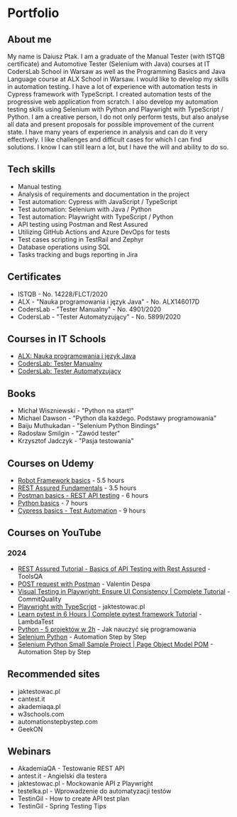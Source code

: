 # Portfolio
## About me
My name is Daiusz Ptak. I am a graduate of the Manual Tester (with ISTQB certificate) and Automotive Tester (Selenium with Java) courses at IT CodersLab School in Warsaw as well as the Programming Basics and Java Language course at ALX School in Warsaw. I would like to develop my skills in automation testing. I have a lot of experience with automation tests in Cypress framework with TypeScript. I created automation tests of the progressive web application from scratch. I also develop my automation testing skills using Selenium with Python and Playwright with TypeScript / Python. I am a creative person, I do not only perform tests, but also analyse all data and present proposals for possible improvement of the current state. I have many years of experience in analysis and can do it very effectively. I like challenges and difficult cases for which I can find solutions. I know I can still learn a lot, but I have the will and ability to do so.
## Tech skills
  - Manual testing
  - Analysis of requirements and documentation in the project
  - Test automation: Cypress with JavaScript / TypeScript
  - Test automation: Selenium with Java / Python
  - Test automation: Playwright with TypeScript / Python
  - API testing using Postman and Rest Assured
  - Utilizing GitHub Actions and Azure DevOps for tests
  - Test cases scripting in TestRail and Zephyr
  - Database operations using SQL
  - Tasks tracking and bugs reporting in Jira
## Certificates
  - ISTQB - No. 14228/FLCT/2020
  - ALX - "Nauka programowania i język Java" - No. ALX146017D
  - CodersLab - "Tester Manualny" - No. 4901/2020
  - CodersLab - "Tester Automatyzujący" - No. 5899/2020
## Courses in IT Schools
  - [ALX: Nauka programowania i język Java](https://www.alx.pl/pl/prog-java-intro/)
  - [CodersLab: Tester Manualny](https://coderslab.pl/pl/tester-manualny)
  - [CodersLab: Tester Automatyzujący](https://coderslab.pl/pl/tester-automatyzujacy)
## Books
  - Michał Wiszniewski - "Python na start!"
  - Michael Dawson - "Python dla każdego. Podstawy programowania"
  - Baiju Muthukadan - "Selenium Python Bindings"
  - Radosław Smilgin - "Zawód tester"
  - Krzysztof Jadczyk - "Pasja testowania"
## Courses on Udemy
  - [Robot Framework basics](https://www.udemy.com/course/robot-framework-kurs-podstawowy/) - 5.5 hours
  - [REST Assured Fundamentals](https://www.udemy.com/course/rest-assured-fundamentals/) - 3.5 hours
  - [Postman basics - REST API testing](https://www.udemy.com/course/postman-od-podstaw-testowanie-rest-api/) - 6 hours
  - [Python basics](https://www.udemy.com/course/python-dla-poczatkujacych/) - 7 hours
  - [Cypress basics - Test Automation](https://www.udemy.com/course/cypress-od-podstaw/) - 9 hours
## Courses on YouTube
### 2024
  - [REST Assured Tutorial - Basics of API Testing with Rest Assured](https://www.youtube.com/watch?v=25NAEM9Y6NY&list=PLbwZ_0ncMaxhB43YQKv9SjyrfbZCOYxX3) - ToolsQA
  - [POST request with Postman](https://www.youtube.com/watch?v=eYQyqf-DtCQ) - Valentin Despa
  - [Visual Testing in Playwright: Ensure UI Consistency | Complete Tutorial](https://www.youtube.com/watch?v=-zDZE00_p24) - CommitQuality
  - [Playwright with TypeScript](https://www.youtube.com/watch?v=JqEp2cjnzAo&list=PLfKhn9AcZ-cD2TCB__K7NP5XARaCzZYn7) - jaktestowac.pl
  - [Learn pytest in 6 Hours | Complete pytest framework Tutorial](https://www.youtube.com/watch?v=KZstMSOHIvQ) - LambdaTest
  - [Python - 5 projektów w 2h](https://www.youtube.com/watch?v=EFaPsPwPJAY) - Jak nauczyć się programowania
  - [Selenium Python](https://www.youtube.com/watch?v=H9HUVSA_78U&list=PLhW3qG5bs-L9JjtXx-adxWdbjaxeRhi7h&index=32) - Automation Step by Step
  - [Selenium Python Small Sample Project | Page Object Model POM](https://www.youtube.com/watch?v=BURK7wMcCwU&list=PLhW3qG5bs-L9JjtXx-adxWdbjaxeRhi7h&index=12) - Automation Step by Step
## Recommended sites
  - jaktestowac.pl
  - cantest.it
  - akademiaqa.pl
  - w3schools.com
  - automationstepbystep.com
  - GeekON
## Webinars
  - AkademiaQA - Testowanie REST API
  - antest.it - Angielski dla testera
  - jaktestowac.pl - Mockowanie API z Playwright
  - testelka.pl - Wprowadzenie do automatyzacji testów
  - TestinGil - How to create API test plan
  - TestinGil - Spring Testing Tips
